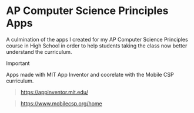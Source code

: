 # AP Computer Science Principles Apps
A culmination of the apps I created for my AP Computer Science Principles course in High School in order to help students taking the class now better understand the curriculum.

> [!IMPORTANT]
> Apps made with MIT App Inventor and coorelate with the Mobile CSP curriculum.

> https://appinventor.mit.edu/

> https://www.mobilecsp.org/home
